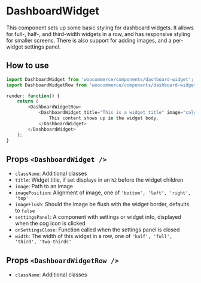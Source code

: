 # DashboardWidget

This component sets up some basic styling for dashboard widgets. It allows for full-, half-, and third-width widgets in a row, and has responsive styling for smaller screens. There is also support for adding images, and a per-widget settings panel.

## How to use

```js
import DashboardWidget from 'woocommerce/components/dashboard-widget';
import DashboardWidgetRow from 'woocommerce/components/dashboard-widget/row';

render: function() {
	return (
		<DashboardWidgetRow>
			<DashboardWidget title="This is a widget title" image="calypso/images/example.svg">
				This content shows up in the widget body.
			</DashboardWidget>
		</DashboardWidget>
	);
}
```

## Props `<DashboardWidget />`

- `className`: Additional classes
- `title`: Widget title, if set displays in an `h2` before the widget children
- `image`: Path to an image
- `imagePosition`: Alignment of image, one of `'bottom', 'left', 'right', 'top'`
- `imageFlush`: Should the image be flush with the widget border, defaults to `false`
- `settingsPanel`: A component with settings or widget info, displayed when the cog icon is clicked
- `onSettingsClose`: Function called when the settings panel is closed
- `width`: The width of this widget in a row, one of `'half', 'full', 'third', 'two-thirds'`

## Props `<DashboardWidgetRow />`

- `className`: Additional classes
